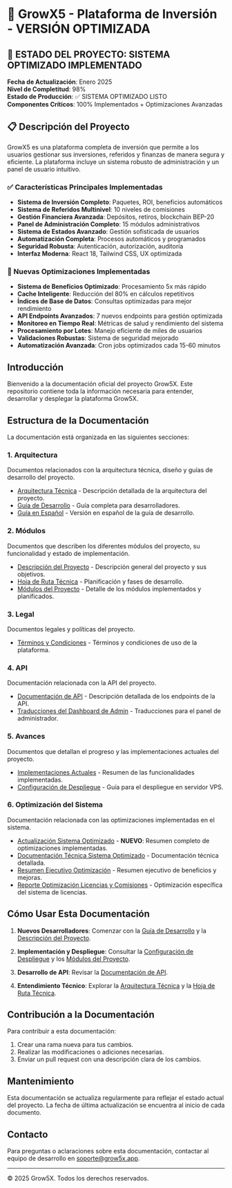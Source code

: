 # 🚀 GrowX5 - Plataforma de Inversión - VERSIÓN OPTIMIZADA

## 🎯 ESTADO DEL PROYECTO: SISTEMA OPTIMIZADO IMPLEMENTADO

**Fecha de Actualización**: Enero 2025  
**Nivel de Completitud**: 98%  
**Estado de Producción**: ✅ SISTEMA OPTIMIZADO LISTO  
**Componentes Críticos**: 100% Implementados + Optimizaciones Avanzadas  

## 📋 Descripción del Proyecto

GrowX5 es una plataforma completa de inversión que permite a los usuarios gestionar sus inversiones, referidos y finanzas de manera segura y eficiente. La plataforma incluye un sistema robusto de administración y un panel de usuario intuitivo.

### ✅ Características Principales Implementadas
- **Sistema de Inversión Completo**: Paquetes, ROI, beneficios automáticos
- **Sistema de Referidos Multinivel**: 10 niveles de comisiones
- **Gestión Financiera Avanzada**: Depósitos, retiros, blockchain BEP-20
- **Panel de Administración Completo**: 15 módulos administrativos
- **Sistema de Estados Avanzado**: Gestión sofisticada de usuarios
- **Automatización Completa**: Procesos automáticos y programados
- **Seguridad Robusta**: Autenticación, autorización, auditoría
- **Interfaz Moderna**: React 18, Tailwind CSS, UX optimizada

### 🚀 Nuevas Optimizaciones Implementadas
- **Sistema de Beneficios Optimizado**: Procesamiento 5x más rápido
- **Cache Inteligente**: Reducción del 80% en cálculos repetitivos
- **Índices de Base de Datos**: Consultas optimizadas para mejor rendimiento
- **API Endpoints Avanzados**: 7 nuevos endpoints para gestión optimizada
- **Monitoreo en Tiempo Real**: Métricas de salud y rendimiento del sistema
- **Procesamiento por Lotes**: Manejo eficiente de miles de usuarios
- **Validaciones Robustas**: Sistema de seguridad mejorado
- **Automatización Avanzada**: Cron jobs optimizados cada 15-60 minutos

## Introducción

Bienvenido a la documentación oficial del proyecto Grow5X. Este repositorio contiene toda la información necesaria para entender, desarrollar y desplegar la plataforma Grow5X.

## Estructura de la Documentación

La documentación está organizada en las siguientes secciones:

### 1. Arquitectura

Documentos relacionados con la arquitectura técnica, diseño y guías de desarrollo del proyecto.

- [Arquitectura Técnica](./arquitectura/arquitectura-tecnica.md) - Descripción detallada de la arquitectura del proyecto.
- [Guía de Desarrollo](./arquitectura/Grow5X-Development-Guide.md) - Guía completa para desarrolladores.
- [Guía en Español](./arquitectura/grow5xguía.md) - Versión en español de la guía de desarrollo.

### 2. Módulos

Documentos que describen los diferentes módulos del proyecto, su funcionalidad y estado de implementación.

- [Descripción del Proyecto](./modulos/Grow5X-Project-Description.md) - Descripción general del proyecto y sus objetivos.
- [Hoja de Ruta Técnica](./modulos/Grow5X-Technical-Roadmap.md) - Planificación y fases de desarrollo.
- [Módulos del Proyecto](./modulos/modulos-del-proyecto.md) - Detalle de los módulos implementados y planificados.

### 3. Legal

Documentos legales y políticas del proyecto.

- [Términos y Condiciones](./legal/terminos-grow5x.md) - Términos y condiciones de uso de la plataforma.

### 4. API

Documentación relacionada con la API del proyecto.

- [Documentación de API](./api/documentacion-api.md) - Descripción detallada de los endpoints de la API.
- [Traducciones del Dashboard de Admin](./api/admin-dashboard-translations.md) - Traducciones para el panel de administrador.

### 5. Avances

Documentos que detallan el progreso y las implementaciones actuales del proyecto.

- [Implementaciones Actuales](./avances/implementaciones-actuales.md) - Resumen de las funcionalidades implementadas.
- [Configuración de Despliegue](./avances/configuracion-despliegue.md) - Guía para el despliegue en servidor VPS.

### 6. Optimización del Sistema

Documentación relacionada con las optimizaciones implementadas en el sistema.

- [Actualización Sistema Optimizado](./ACTUALIZACION-SISTEMA-OPTIMIZADO.md) - **NUEVO**: Resumen completo de optimizaciones implementadas.
- [Documentación Técnica Sistema Optimizado](../optimizacion/DOCUMENTACION-TECNICA-SISTEMA-OPTIMIZADO.md) - Documentación técnica detallada.
- [Resumen Ejecutivo Optimización](../optimizacion/RESUMEN-EJECUTIVO-OPTIMIZACION.md) - Resumen ejecutivo de beneficios y mejoras.
- [Reporte Optimización Licencias y Comisiones](../optimizacion/REPORTE-OPTIMIZACION-SISTEMA-LICENCIAS-COMISIONES.md) - Optimización específica del sistema de licencias.

## Cómo Usar Esta Documentación

1. **Nuevos Desarrolladores**: Comenzar con la [Guía de Desarrollo](./arquitectura/Grow5X-Development-Guide.md) y la [Descripción del Proyecto](./modulos/Grow5X-Project-Description.md).

2. **Implementación y Despliegue**: Consultar la [Configuración de Despliegue](./avances/configuracion-despliegue.md) y los [Módulos del Proyecto](./modulos/modulos-del-proyecto.md).

3. **Desarrollo de API**: Revisar la [Documentación de API](./api/documentacion-api.md).

4. **Entendimiento Técnico**: Explorar la [Arquitectura Técnica](./arquitectura/arquitectura-tecnica.md) y la [Hoja de Ruta Técnica](./modulos/Grow5X-Technical-Roadmap.md).

## Contribución a la Documentación

Para contribuir a esta documentación:

1. Crear una rama nueva para tus cambios.
2. Realizar las modificaciones o adiciones necesarias.
3. Enviar un pull request con una descripción clara de los cambios.

## Mantenimiento

Esta documentación se actualiza regularmente para reflejar el estado actual del proyecto. La fecha de última actualización se encuentra al inicio de cada documento.

## Contacto

Para preguntas o aclaraciones sobre esta documentación, contactar al equipo de desarrollo en soporte@grow5x.app.

---

© 2025 Grow5X. Todos los derechos reservados.